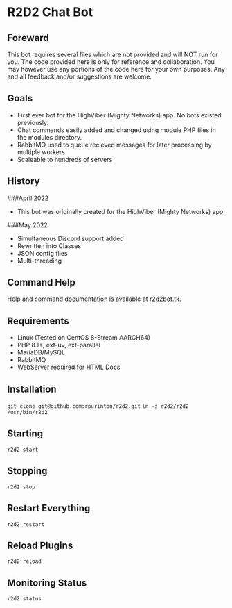 # R2D2 Chat Bot

## Foreward

This bot requires several files which are not provided and will NOT run for you.   The code provided here is only for reference and collaboration.  You may however use any portions of the code here for your own purposes.  Any and all feedback and/or suggestions are welcome.

## Goals

- First ever bot for the HighViber (Mighty Networks) app.  No bots existed previously. 
- Chat commands easily added and changed using module PHP files in the modules directory.
- RabbitMQ used to queue recieved messages for later processing by multiple workers
- Scaleable to hundreds of servers

## History

###April 2022
- This bot was originally created for the HighViber (Mighty Networks) app.  

###May 2022 
- Simultaneous Discord support added
- Rewritten into Classes
- JSON config files
- Multi-threading

## Command Help

Help and command documentation is available at [r2d2bot.tk](https://r2d2bot.tk).

## Requirements

- Linux (Tested on CentOS 8-Stream AARCH64)
- PHP 8.1+, ext-uv, ext-parallel
- MariaDB/MySQL
- RabbitMQ
- WebServer required for HTML Docs

## Installation

`git clone git@github.com:rpurinton/r2d2.git`
`ln -s r2d2/r2d2 /usr/bin/r2d2`

## Starting

`r2d2 start`

## Stopping

`r2d2 stop`

## Restart Everything

`r2d2 restart`

## Reload Plugins

`r2d2 reload`

## Monitoring Status

`r2d2 status`


